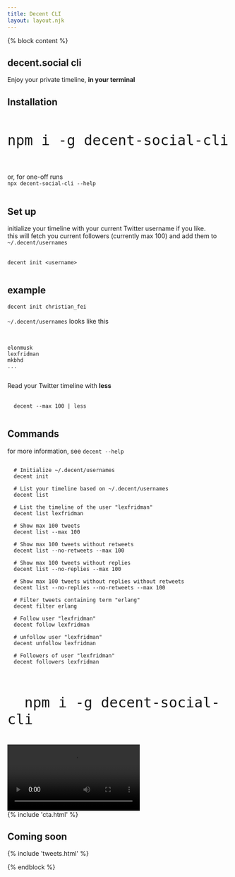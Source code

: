 ```yaml
---
title: Decent CLI
layout: layout.njk
---
```


{% block content %}
<section class=" text-left">
  <div class="container">
    <div class="row mt-5 mb-5">
      <div class="col-lg-12 mx-auto">
        <h1 class="title">decent.social cli</h1>
        <p class="">Enjoy your private timeline, <b>in your terminal</b></p>
      </div>
      <div class="col-lg-12 mx-auto mt-5">
        <div class="mt-5">
          <h1 class="title mt-5 mb-3">Installation</h1>
          <code style="font-size: 2rem">
npm i -g decent-social-cli
          </code>
          <br>
          <br>
          or, for one-off runs
          <code>
npx decent-social-cli --help
          </code>
        </div>
        <div class="mt-5">
          <h1 class="title mt-5 mb-3">Set up</h1>
          <p class="lead">
            initialize your timeline with your current Twitter username if you like.
            <br>
            this will fetch you current followers (currently max 100) and add them to <code>~/.decent/usernames</code>
            <br>
            <br>
            <code>
decent init &lt;username&gt;
            </code>
          </p>
        </div>
        <div class="mt-5">
          <h1 class="title mt-5 mb-3">example</h1>
          <code>decent init christian_fei</code>
          <br>
          <br>
          <code>~/.decent/usernames</code> looks like this
          <br>
          <br>
          <pre><code>
elonmusk
lexfridman
mkbhd
...
          </code></pre>
        </div>
        <div class="mt-5">
          Read your Twitter timeline with <b>less</b>
          <br>
          <br>
          <code>
  decent --max 100 | less
          </code>
        </div>
        <div class="mt-5">
          <h1 class="title mt-5 mb-3">Commands</h1>
          <p class="lead">
            for more information, see <code>decent --help</code>
            <br>
            <pre class="pre-scrollable"><code>
  # Initialize ~/.decent/usernames
  decent init<br>
  # List your timeline based on ~/.decent/usernames
  decent list<br>
  # List the timeline of the user "lexfridman"
  decent list lexfridman<br>
  # Show max 100 tweets
  decent list --max 100<br>
  # Show max 100 tweets without retweets
  decent list --no-retweets --max 100<br>
  # Show max 100 tweets without replies
  decent list --no-replies --max 100<br>
  # Show max 100 tweets without replies without retweets
  decent list --no-replies --no-retweets --max 100<br>
  # Filter tweets containing term "erlang"
  decent filter erlang<br>
  # Follow user "lexfridman"
  decent follow lexfridman<br>
  # unfollow user "lexfridman"
  decent unfollow lexfridman<br>
  # Followers of user "lexfridman"
  decent followers lexfridman
            </code></pre>
          </p>
        </div>
        <div class="mt-5">
          <code style="font-size: 2rem">
  npm i -g decent-social-cli
          </code>
        </div>
      </div>
      <div class="col-lg-12 mx-auto text-center mt-5">
        <video class="img-fluid" style="max-width: 100%" autoplay loop src="/img/decent.social.cli.mp4"></video>
      </div>
      <div class="col-lg-11 mx-auto mt-5">
        <img class="img-fluid" lazy="/img/cli.carbon.png" />
      </div>
    </div>
  </div>
</section>

<section id="cta" class="text-center mt-5 py-5">
  <div class="container">
    <div class="row mt-5 mb-5">
      <div class="col-lg-8 mx-auto">
        {% include 'cta.html' %}
      </div>
    </div>
  </div>
</section>

<section class="text-center mt-5 py-5">
  <div class="container">
    <div class="row mt-5">
    <div class="col-lg-7 mx-auto mb-5 text-center">
      <h1>Coming soon</h1>
      {% include 'tweets.html' %}
    </div>
  </div>
</section>


{% endblock %}